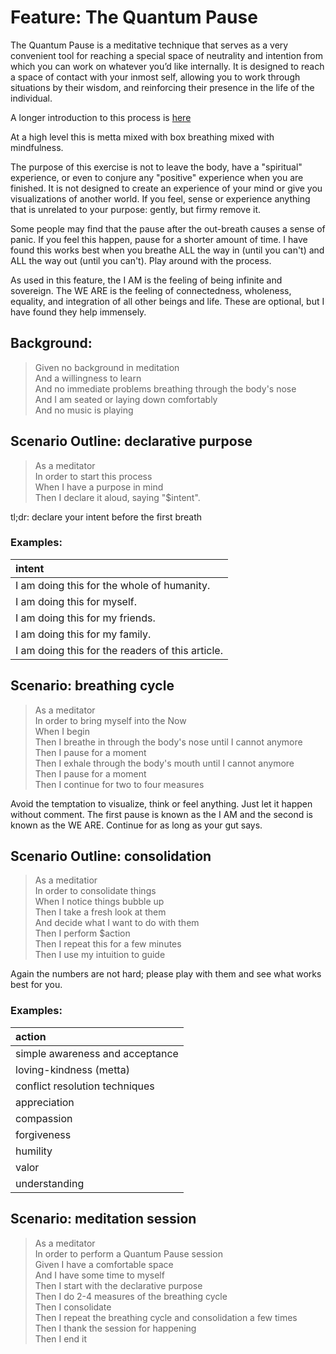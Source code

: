 # Feature: The Quantum Pause

The Quantum Pause is a meditative technique that serves as a very convenient
tool for reaching a special space of neutrality and intention from which you
can work on whatever you’d like internally. It is designed to reach a space 
of contact with your inmost self, allowing you to work through situations by 
their wisdom, and reinforcing their presence in the life of the individual.

A longer introduction to this process is [here](http://wespenre.com/pdf/Appendix-cognitive-section-quantum-pause-breathing-exercise.pdf)

At a high level this is metta mixed with box breathing mixed with mindfulness.

The purpose of this exercise is not to leave the body, have a "spiritual"
experience, or even to conjure any "positive" experience when you are finished.
It is not designed to create an experience of your mind or give you 
visualizations of another world. If you feel, sense or experience anything
that is unrelated to your purpose: gently, but firmy remove it.

Some people may find that the pause after the out-breath causes a sense of
panic. If you feel this happen, pause for a shorter amount of time. I have
found this works best when you breathe ALL the way in (until you can't) and
ALL the way out (until you can't). Play around with the process.

As used in this feature, the I AM is the feeling of being infinite and
sovereign. The WE ARE is the feeling of connectedness, wholeness, equality,
and integration of all other beings and life. These are optional, but I have
found they help immensely.

## Background:

> Given no background in meditation  
> And a willingness to learn  
> And no immediate problems breathing through the body's nose  
> And I am seated or laying down comfortably  
> And no music is playing

## Scenario Outline: declarative purpose

> As a meditator  
> In order to start this process  
> When I have a purpose in mind  
> Then I declare it aloud, saying "$intent".
    
tl;dr: declare your intent before the first breath
    
### Examples:

| intent                                           |
| :----------------------------------------------- |
| I am doing this for the whole of humanity.       |
| I am doing this for myself.                      |
| I am doing this for my friends.                  |
| I am doing this for my family.                   |
| I am doing this for the readers of this article. |

## Scenario: breathing cycle

> As a meditator  
> In order to bring myself into the Now  
> When I begin  
> Then I breathe in through the body's nose until I cannot anymore  
> Then I pause for a moment  
> Then I exhale through the body's mouth until I cannot anymore  
> Then I pause for a moment  
> Then I continue for two to four measures

Avoid the temptation to visualize, think or feel anything. Just let it happen without comment. The first pause is known as the I AM and the second is known as the WE ARE. Continue for as long as your gut says.
    
## Scenario Outline: consolidation

> As a meditatior  
> In order to consolidate things  
> When I notice things bubble up  
> Then I take a fresh look at them  
> And decide what I want to do with them  
> Then I perform $action  
> Then I repeat this for a few minutes  
> Then I use my intuition to guide

Again the numbers are not hard; please play with them and see what works best for you.

### Examples:

| action                          |
| :------------------------------ |
| simple awareness and acceptance |
| loving-kindness (metta)         |
| conflict resolution techniques  |
| appreciation                    |
| compassion                      |
| forgiveness                     |
| humility                        |
| valor                           |
| understanding                   |

## Scenario: meditation session

> As a meditator  
> In order to perform a Quantum Pause session  
> Given I have a comfortable space  
> And I have some time to myself  
> Then I start with the declarative purpose  
> Then I do 2-4 measures of the breathing cycle  
> Then I consolidate  
> Then I repeat the breathing cycle and consolidation a few times  
> Then I thank the session for happening  
> Then I end it
